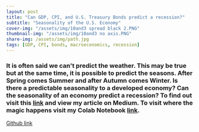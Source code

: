```yaml
---
layout: post
title: "Can GDP, CPI, and U.S. Treasury Bonds predict a recession?"
subtitle: "Seasonality of the U.S. Economy" 
cover-img: "/assets/img/10and3 spread black 2.PNG"
thumbnail-img: "/assets/img/10and3 no axis.PNG"
share-img: /assets/img/path.jpg
tags: [GDP, CPI, bonds, macroeconomics, recession]
---
```

### It is often said we can't predict the weather. This may be true but at the same time, it is possible to predict the seasons. After Spring comes Summer and after Autumn comes Winter. Is there a predictable seasonality to a developed economy? Can the seasonality of an economy predict a recession? To find out visit this [link](https://medium.com/@dabordel/can-gdp-cpi-and-treasury-bonds-signal-a-looming-recession-52db4142a133) and view my article on Medium. To visit where the magic happens visit my Colab Notebook [link](https://colab.research.google.com/drive/18gvDB6PDRhUzLM-or5L6Z4BnUf_6FwPQ?usp=sharing). 

[Github link](https://github.com/drewamorbordelon/drewamorbordelon.github.io/blob/master/Build-Week-Project-Unit-1%5Cgdp_cpi_treasuries_recession.ipynb)
